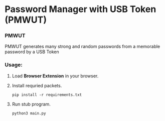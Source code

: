 # Password Manager with USB Token (PMWUT)


### PMWUT
PMWUT generates many strong and random passwords from a memorable password by a USB Token


### Usage:
1. Load **Browser Extension** in your browser.
2. Install requried packets.

       pip install -r requirements.txt
3. Run stub program.

       python3 main.py
